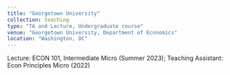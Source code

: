 ```yaml
---
title: "Georgetown University"
collection: teaching
type: "TA and Lecture, Undergraduate course"
venue: "Georgetown University, Department of Economics"
location: "Washington, DC"
---
```


Lecture: ECON 101, Intermediate Micro (Summer 2023); 
Teaching Assistant: Econ Principles Micro (2022)




